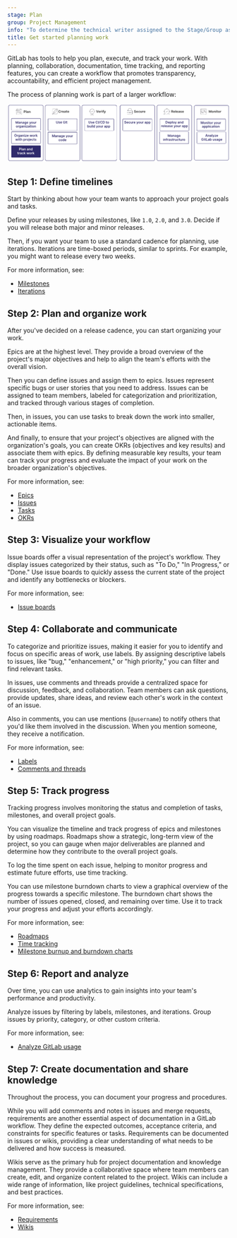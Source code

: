 ```yaml
---
stage: Plan
group: Project Management
info: "To determine the technical writer assigned to the Stage/Group associated with this page, see https://handbook.gitlab.com/handbook/product/ux/technical-writing/#assignments"
title: Get started planning work
---
```


GitLab has tools to help you plan, execute, and track your work.
With planning, collaboration, documentation, time tracking, and reporting features,
you can create a workflow that promotes transparency, accountability, and efficient project management.

The process of planning work is part of a larger workflow:

![Workflow](img/get_started_planning_v16_11.png)

## Step 1: Define timelines

Start by thinking about how your team wants to approach your project goals and tasks.

Define your releases by using milestones, like `1.0`, `2.0`, and `3.0`. Decide if you will release both major and minor
releases.

Then, if you want your team to use a standard cadence for planning, use iterations.
Iterations are time-boxed periods, similar to sprints. For example, you might want
to release every two weeks.

For more information, see:

- [Milestones](../project/milestones/index.md)
- [Iterations](../group/iterations/_index.md)

## Step 2: Plan and organize work

After you've decided on a release cadence, you can start organizing your work.

Epics are at the highest level. They provide a broad overview of the project's major objectives
and help to align the team's efforts with the overall vision.

Then you can define issues and assign them to epics.
Issues represent specific bugs or user stories that you need to address.
Issues can be assigned to team members, labeled for categorization and prioritization,
and tracked through various stages of completion.

Then, in issues, you can use tasks to break down the work into smaller, actionable items.

And finally, to ensure that your project's objectives are aligned with the organization's goals,
you can create OKRs (objectives and key results) and associate them with epics.
By defining measurable key results, your team can track your progress
and evaluate the impact of your work on the broader organization's objectives.

For more information, see:

- [Epics](../group/epics/_index.md)
- [Issues](../project/issues/index.md)
- [Tasks](../tasks.md)
- [OKRs](../okrs.md)

## Step 3: Visualize your workflow

Issue boards offer a visual representation of the project's workflow. They display
issues categorized by their status, such as "To Do," "In Progress," or "Done."
Use issue boards to quickly assess the current state of the project
and identify any bottlenecks or blockers.

For more information, see:

- [Issue boards](../project/issue_board.md)

## Step 4: Collaborate and communicate

To categorize and prioritize issues, making it easier for you to identify and focus
on specific areas of work, use labels. By assigning descriptive labels to issues,
like "bug," "enhancement," or "high priority," you can filter and find relevant tasks.

In issues, use comments and threads provide a centralized space for discussion,
feedback, and collaboration. Team members can ask questions, provide updates, share ideas,
and review each other's work in the context of an issue.

Also in comments, you can use mentions (`@username`) to notify others
that you'd like them involved in the discussion.
When you mention someone, they receive a notification.

For more information, see:

- [Labels](../project/labels.md)
- [Comments and threads](../discussions/_index.md)

## Step 5: Track progress

Tracking progress involves monitoring the status and completion of tasks, milestones, and overall project goals.

You can visualize the timeline and track progress of epics and milestones by using roadmaps.
Roadmaps show a strategic, long-term view of the project, so you can gauge when major
deliverables are planned and determine how they contribute to the overall project goals.

To log the time spent on each issue, helping to monitor progress and estimate future efforts,
use time tracking.

You can use milestone burndown charts to view a graphical overview of the progress towards a specific
milestone. The burndown chart shows the number of issues opened, closed, and remaining over time.
Use it to track your progress and adjust your efforts accordingly.

For more information, see:

- [Roadmaps](../group/roadmap/_index.md)
- [Time tracking](../project/time_tracking.md)
- [Milestone burnup and burndown charts](../project/milestones/burndown_and_burnup_charts.md)

## Step 6: Report and analyze

Over time, you can use analytics to gain insights into your team's performance and productivity.

Analyze issues by filtering by labels, milestones, and iterations.
Group issues by priority, category, or other custom criteria.

For more information, see:

- [Analyze GitLab usage](../analytics/_index.md)

## Step 7: Create documentation and share knowledge

Throughout the process, you can document your progress and procedures.

While you will add comments and notes in issues and merge requests,
requirements are another essential aspect of documentation in a GitLab workflow.
They define the expected outcomes, acceptance criteria, and constraints
for specific features or tasks. Requirements can be documented in issues or
wikis, providing a clear understanding of what needs to be delivered and how success is measured.

Wikis serve as the primary hub for project documentation and knowledge management.
They provide a collaborative space where team members can create, edit, and organize
content related to the project. Wikis can include a wide
range of information, like project guidelines, technical specifications, and best practices.

For more information, see:

- [Requirements](../project/requirements/index.md)
- [Wikis](../project/wiki/index.md)
